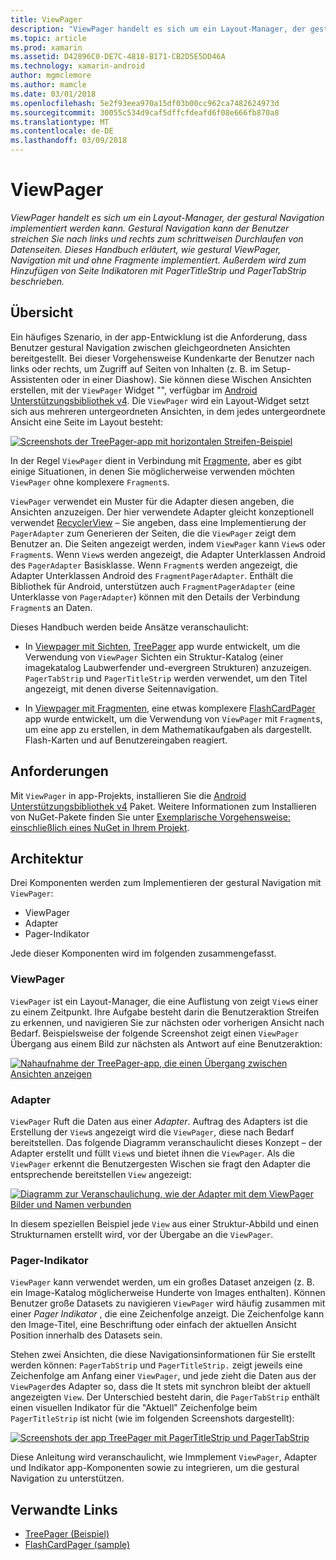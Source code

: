 ```yaml
---
title: ViewPager
description: "ViewPager handelt es sich um ein Layout-Manager, der gestural Navigation implementiert werden kann. Gestural Navigation kann der Benutzer streichen Sie nach links und rechts zum schrittweisen Durchlaufen von Datenseiten. Dieses Handbuch erläutert, wie gestural ViewPager, Navigation mit und ohne Fragmente implementiert. Außerdem wird zum Hinzufügen von Seite Indikatoren mit PagerTitleStrip und PagerTabStrip beschrieben."
ms.topic: article
ms.prod: xamarin
ms.assetid: D42896C0-DE7C-4818-B171-CB2D5E5DD46A
ms.technology: xamarin-android
author: mgmclemore
ms.author: mamcle
ms.date: 03/01/2018
ms.openlocfilehash: 5e2f93eea970a15df03b00cc962ca7482624973d
ms.sourcegitcommit: 30055c534d9caf5dffcfdeafd6f08e666fb870a8
ms.translationtype: MT
ms.contentlocale: de-DE
ms.lasthandoff: 03/09/2018
---
```

# <a name="viewpager"></a>ViewPager

_ViewPager handelt es sich um ein Layout-Manager, der gestural Navigation implementiert werden kann. Gestural Navigation kann der Benutzer streichen Sie nach links und rechts zum schrittweisen Durchlaufen von Datenseiten. Dieses Handbuch erläutert, wie gestural ViewPager, Navigation mit und ohne Fragmente implementiert. Außerdem wird zum Hinzufügen von Seite Indikatoren mit PagerTitleStrip und PagerTabStrip beschrieben._

 
## <a name="overview"></a>Übersicht

Ein häufiges Szenario, in der app-Entwicklung ist die Anforderung, dass Benutzer gestural Navigation zwischen gleichgeordneten Ansichten bereitgestellt. Bei dieser Vorgehensweise Kundenkarte der Benutzer nach links oder rechts, um Zugriff auf Seiten von Inhalten (z. B. im Setup-Assistenten oder in einer Diashow). Sie können diese Wischen Ansichten erstellen, mit der `ViewPager` Widget "", verfügbar im [Android Unterstützungsbibliothek v4](https://www.nuget.org/packages/Xamarin.Android.Support.v4/). Die `ViewPager` wird ein Layout-Widget setzt sich aus mehreren untergeordneten Ansichten, in dem jedes untergeordnete Ansicht eine Seite im Layout besteht: 

[![Screenshots der TreePager-app mit horizontalen Streifen-Beispiel](images/01-intro-sml.png)](images/01-intro.png#lightbox)

In der Regel `ViewPager` dient in Verbindung mit [Fragmente](https://developer.xamarin.com/guides/android/platform_features/fragments/), aber es gibt einige Situationen, in denen Sie möglicherweise verwenden möchten `ViewPager` ohne komplexere `Fragment`s.

`ViewPager` verwendet ein Muster für die Adapter diesen angeben, die Ansichten anzuzeigen. Der hier verwendete Adapter gleicht konzeptionell verwendet [RecyclerView](~/android/user-interface/layouts/recycler-view/index.md) &ndash; Sie angeben, dass eine Implementierung der `PagerAdapter` zum Generieren der Seiten, die die `ViewPager` zeigt dem Benutzer an. Die Seiten angezeigt werden, indem `ViewPager` kann `View`s oder `Fragment`s. Wenn `View`s werden angezeigt, die Adapter Unterklassen Android des `PagerAdapter` Basisklasse. Wenn `Fragment`s werden angezeigt, die Adapter Unterklassen Android des `FragmentPagerAdapter`. Enthält die Bibliothek für Android, unterstützen auch `FragmentPagerAdapter` (eine Unterklasse von `PagerAdapter`) können mit den Details der Verbindung `Fragment`s an Daten. 

Dieses Handbuch werden beide Ansätze veranschaulicht: 

-   In [Viewpager mit Sichten](~/android/user-interface/controls/view-pager/viewpager-and-views.md), [TreePager](https://developer.xamarin.com/samples/monodroid/UserInterface/TreePager/) app wurde entwickelt, um die Verwendung von `ViewPager` Sichten ein Struktur-Katalog (einer imagekatalog Laubwerfender und-evergreen Strukturen) anzuzeigen. 
    `PagerTabStrip`  und `PagerTitleStrip` werden verwendet, um den Titel angezeigt, mit denen diverse Seitennavigation.

-   In [Viewpager mit Fragmenten](~/android/user-interface/controls/view-pager/viewpager-and-fragments.md), eine etwas komplexere [FlashCardPager](https://developer.xamarin.com/samples/monodroid/UserInterface/TreePager/) app wurde entwickelt, um die Verwendung von `ViewPager` mit `Fragment`s, um eine app zu erstellen, in dem Mathematikaufgaben als dargestellt. Flash-Karten und auf Benutzereingaben reagiert. 


## <a name="requirements"></a>Anforderungen

Mit `ViewPager` in app-Projekts, installieren Sie die [Android Unterstützungsbibliothek v4](https://www.nuget.org/packages/Xamarin.Android.Support.v4/) Paket. Weitere Informationen zum Installieren von NuGet-Pakete finden Sie unter [Exemplarische Vorgehensweise: einschließlich eines NuGet in Ihrem Projekt](https://docs.microsoft.com/visualstudio/mac/nuget-walkthrough). 

 
## <a name="architecture"></a>Architektur

Drei Komponenten werden zum Implementieren der gestural Navigation mit `ViewPager`:

-   ViewPager
-   Adapter
-   Pager-Indikator

Jede dieser Komponenten wird im folgenden zusammengefasst.



### <a name="viewpager"></a>ViewPager

`ViewPager` ist ein Layout-Manager, die eine Auflistung von zeigt `View`s einer zu einem Zeitpunkt. Ihre Aufgabe besteht darin die Benutzeraktion Streifen zu erkennen, und navigieren Sie zur nächsten oder vorherigen Ansicht nach Bedarf. Beispielsweise der folgende Screenshot zeigt einen `ViewPager` Übergang aus einem Bild zur nächsten als Antwort auf eine Benutzeraktion: 

[![Nahaufnahme der TreePager-app, die einen Übergang zwischen Ansichten anzeigen](images/02-transition-sml.png)](images/02-transition.png#lightbox)


### <a name="adapter"></a>Adapter

`ViewPager` Ruft die Daten aus einer *Adapter*. Auftrag des Adapters ist die Erstellung der `View`s angezeigt wird die `ViewPager`, diese nach Bedarf bereitstellen. Das folgende Diagramm veranschaulicht dieses Konzept &ndash; der Adapter erstellt und füllt `View`s und bietet ihnen die `ViewPager`. Als die `ViewPager` erkennt die Benutzergesten Wischen sie fragt den Adapter die entsprechende bereitstellen `View` angezeigt: 

[![Diagramm zur Veranschaulichung, wie der Adapter mit dem ViewPager Bilder und Namen verbunden](images/03-adapter-sml.png)](images/03-adapter.png#lightbox)

In diesem speziellen Beispiel jede `View` aus einer Struktur-Abbild und einen Strukturnamen erstellt wird, vor der Übergabe an die `ViewPager`. 



### <a name="pager-indicator"></a>Pager-Indikator

`ViewPager` kann verwendet werden, um ein großes Dataset anzeigen (z. B. ein Image-Katalog möglicherweise Hunderte von Images enthalten). Können Benutzer große Datasets zu navigieren `ViewPager` wird häufig zusammen mit einer *Pager Indikator* , die eine Zeichenfolge anzeigt. Die Zeichenfolge kann den Image-Titel, eine Beschriftung oder einfach der aktuellen Ansicht Position innerhalb des Datasets sein. 

Stehen zwei Ansichten, die diese Navigationsinformationen für Sie erstellt werden können: `PagerTabStrip` und `PagerTitleStrip.` zeigt jeweils eine Zeichenfolge am Anfang einer `ViewPager`, und jede zieht die Daten aus der `ViewPager`des Adapter so, dass die It stets mit synchron bleibt der aktuell angezeigten `View`. Der Unterschied besteht darin, die `PagerTabStrip` enthält einen visuellen Indikator für die "Aktuell" Zeichenfolge beim `PagerTitleStrip` ist nicht (wie im folgenden Screenshots dargestellt): 

[![Screenshots der app TreePager mit PagerTitleStrip und PagerTabStrip](images/04-comparison-sml.png)](images/04-comparison.png#lightbox)

Diese Anleitung wird veranschaulicht, wie Immplement `ViewPager`, Adapter und Indikator app-Komponenten sowie zu integrieren, um die gestural Navigation zu unterstützen. 



## <a name="related-links"></a>Verwandte Links

- [TreePager (Beispiel)](https://developer.xamarin.com/samples/monodroid/UserInterface/TreePager)
- [FlashCardPager (sample)](https://developer.xamarin.com/samples/monodroid/UserInterface/FlashCardPager)

